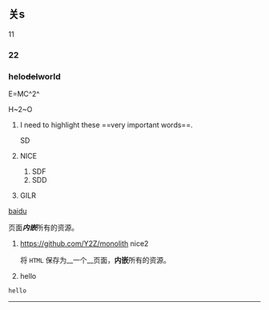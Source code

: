 ## 关s

11

### 22





### helo~~del~~world

E=MC^2^

H~2~O


1. I need to highlight these ==very important words==.

   SD

2. NICE

    1. SDF
    2. SDD

3. GILR


[baidu](https://baidu.com)

页面***内嵌***所有的资源。

1. https://github.com/Y2Z/monolith
    nice2

    将 `HTML` 保存为__一个__页面，**内嵌**所有的资源。

2. hello

```
hello
```

---